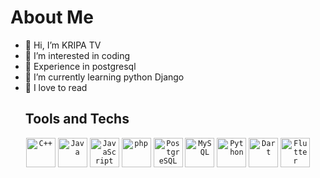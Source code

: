 # About Me
- 👋 Hi, I’m KRIPA TV
- 👀 I’m interested in coding
- 🐘 Experience in postgresql
- 🐍 I’m currently learning  python Django
- 📖 I love to read
  ## Tools and Techs
  
<div align="center">
	<code><img width="47" src="https://raw.githubusercontent.com/marwin1991/profile-technology-icons/refs/heads/main/icons/c++.png" alt="C++" title="C++"/></code>
	<code><img width="47" src="https://raw.githubusercontent.com/marwin1991/profile-technology-icons/refs/heads/main/icons/java.png" alt="Java" title="Java"/></code>
	<code><img width="47" src="https://raw.githubusercontent.com/marwin1991/profile-technology-icons/refs/heads/main/icons/javascript.png" alt="JavaScript" title="JavaScript"/></code>
	<code><img width="47" src="https://raw.githubusercontent.com/marwin1991/profile-technology-icons/refs/heads/main/icons/php.png" alt="php" title="php"/></code>
	<code><img width="47" src="https://raw.githubusercontent.com/marwin1991/profile-technology-icons/refs/heads/main/icons/postgresql.png" alt="PostgreSQL" title="PostgreSQL"/></code>
	<code><img width="47" src="https://raw.githubusercontent.com/marwin1991/profile-technology-icons/refs/heads/main/icons/mysql.png" alt="MySQL" title="MySQL"/></code>
	<code><img width="47" src="https://raw.githubusercontent.com/marwin1991/profile-technology-icons/refs/heads/main/icons/python.png" alt="Python" title="Python"/></code>
	<code><img width="47" src="https://raw.githubusercontent.com/marwin1991/profile-technology-icons/refs/heads/main/icons/dart.png" alt="Dart" title="Dart"/></code>
	<code><img width="47" src="https://raw.githubusercontent.com/marwin1991/profile-technology-icons/refs/heads/main/icons/flutter.png" alt="Flutter" title="Flutter"/></code>
</div>
